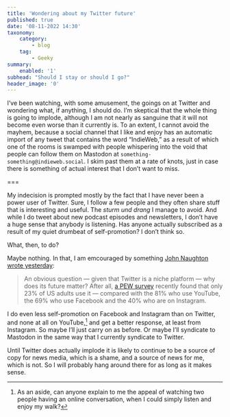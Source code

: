 ```yaml
---
title: 'Wondering about my Twitter future'
published: true
date: '08-11-2022 14:30'
taxonomy:
    category:
        - blog
    tag:
        - Geeky
summary:
    enabled: '1'
subhead: "Should I stay or should I go?"
header_image: '0'
---
```


I’ve been watching, with some amusement, the goings on at Twitter and wondering what, if anything, I should do. I’m skeptical that the whole thing is going to implode, although I am not nearly as sanguine that it will not become even worse than it currently is. To an extent, I cannot avoid the mayhem, because a social channel that I like and enjoy has an automatic import of any tweet that contains the word “IndieWeb,” as a result of which one of the rooms is swamped with people whispering into the void that people can follow them on Mastodon at `something-something@indieweb.social`. I skim past them at a rate of knots, just in case there is something of actual interest that I don’t want to miss.

===

My indecision is prompted mostly by the fact that I have never been a power user of Twitter. Sure, I follow a few people and they often share stuff that is interesting and useful. The _sturm und drang_ I manage to avoid. And while I do tweet about new podcast episodes and newsletters, I don’t have a huge sense that anybody is listening. Has anyone actually subscribed as a result of my quiet drumbeat of self-promotion? I don’t think so.

What, then, to do?

Maybe nothing. In that, I am emcouraged by something <a class=”u-in-reply-to” href=”https://memex.naughtons.org/monday-7-november-2022/36993/”>John Naughton wrote yesterday</a >:

> An obvious question — given that Twitter is a niche platform — why does its future matter? After all, [a PEW survey](https://www.pewresearch.org/fact-tank/2022/05/05/10-facts-about-americans-and-twitter/) recently found that only 23% of US adults use it — compared with the 81% who use YouTube, the 69% who use Facebook and the 40% who are on Instagram.

I do even less self-promotion on Facebook and Instagram than on Twitter, and none at all on YouTube,[^1] and get a better response, at least from Instagram. So maybe I’ll just carry on as before. Or maybe I’ll syndicate to Mastodon in the same way that I currently syndicate to Twitter. 

Until Twitter does actually implode it is likely to continue to be a source of copy for news media, which is a shame, and a source of news for me, which is not. So I will probably hang around there for as long as it makes sense.

[^1]: As an aside, can anyone explain to me the appeal of watching two people having an online conversation, when I could simply listen and enjoy my walk?
